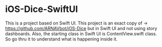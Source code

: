 # iOS-Dice-SwiftUI

This is a project based on Swift UI. This project is an exact copy of -> https://github.com/ARNAVbot/iOS-Dice but in Swift UI and not using story dashboards. 
Also, the starting class in Swift UI is ContentView.swift class. So go thru it to understand what is happening inside it.
